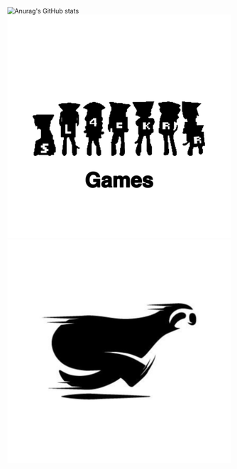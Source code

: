 ![Anurag's GitHub stats](https://github-readme-stats.vercel.app/api?username=ublockedslackrr&show_icons=true&theme=dracula)
<a href="https://ublockedslackrr.github.io./"><img src="slackrrgames.png"></a>
<a href="https://ublockedslackrr.github.io./"><img src="slackrr.png"></a>
